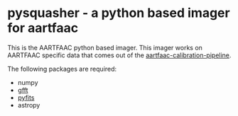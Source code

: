 pysquasher - a python based imager for aartfaac
===============================================

This is the AARTFAAC python based imager. This imager works on AARTFAAC specific data that comes out of the [aartfaac-calibration-pipeline](https://github.com/transientskp/aartfaac-calibration-pipeline).

The following packages are required:

  - numpy
  - [gfft](https://github.com/mrbell/gfft)
  - [pyfits](https://pythonhosted.org/pyfits)
  - astropy
